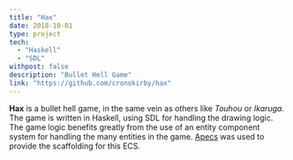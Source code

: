 ```yaml
---
title: "Hax"
date: 2018-10-01
type: project
tech:
  - "Haskell"
  - "SDL"
withpost: false
description: "Bullet Hell Game"
link: "https://github.com/cronokirby/hax"
---
```


**Hax** is a bullet hell game, in the same vein as others like *Touhou* or *Ikaruga*.
The game is written in Haskell, using SDL for handling the drawing logic. The game
logic benefits greatly from the use of an entity component system for handling the many entities
in the game. [Apecs](https://hackage.haskell.org/package/apecs) was used to provide the scaffolding
for this ECS.
<!--more-->